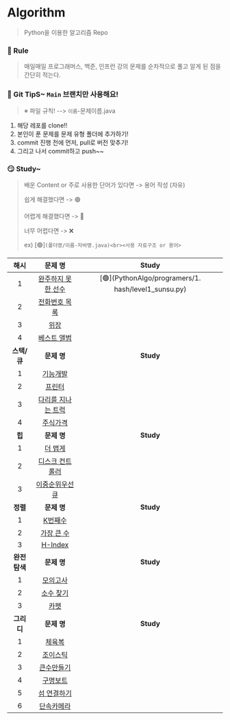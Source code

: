 # Algorithm
> Python을 이용한 알고리즘 Repo 


### 🤡 Rule

> 매일매일 프로그래머스, 백준, 인프런 강의 문제를 순차적으로 풀고 알게 된 점을 간단히 적는다.
>


### 🤣 Git TipS~ `Main` 브랜치만 사용해요!

>  ※ 파일 규칙! -->  `이름`-문제이름.java

1. 해당 레포를 clone!!
2. 본인이 푼 문제를 문제 유형 폴더에 추가하기!
3. commit 진행 전에 먼저, pull로 버전 맞추기!
4. 그리고 나서  commit하고 push~~


### 😏 Study~

> 배운 Content or 주로 사용한 단어가 있다면 -> 용어 작성 (자유)
>
> 쉽게 해결했다면 -> 🟢
>
> 어렵게 해결했다면 -> 🔴
>
> 너무 어렵다면 -> ❌
>
> ex) [🟢]`(폴더명/이름-자바명.java)<br><사용 자료구조 or 용어>`

|   **<c8>해시 </c8>**   |                           문제 명                            |                           Study                            |
| :--------------------: | :----------------------------------------------------------: | :--------------------------------------------------------: |
|           1            | [완주하지 못한 선수](https://programmers.co.kr/learn/courses/30/lessons/42576) | [🟢](PythonAlgo/programers/1. hash/level1_sunsu.py) |
|           2            | [전화번호 목록](https://programmers.co.kr/learn/courses/30/lessons/42577) |                                                            |
|           3            | [위장](https://programmers.co.kr/learn/courses/30/lessons/42578) |                                                            |
|           4            | [베스트 앨범](https://programmers.co.kr/learn/courses/30/lessons/42579) |                                                            |
| **<c8>스택/큐 </c8>**  |                         **문제 명**                          |                         **Study**                          |
|           1            | [기능개발](https://programmers.co.kr/learn/courses/30/lessons/42586) |                                                            |
|           2            | [프린터](https://programmers.co.kr/learn/courses/30/lessons/42587) |                                                            |
|           3            | [다리를 지나는 트럭](https://programmers.co.kr/learn/courses/30/lessons/42583) |                                                            |
|           4            | [주식가격](https://programmers.co.kr/learn/courses/30/lessons/42584) |                                                            |
|    **<c8>힙 </c8>**    |                         **문제 명**                          |                         **Study**                          |
|           1            | [더 맵게](https://programmers.co.kr/learn/courses/30/lessons/42626) |                                                            |
|           2            | [디스크 컨트롤러](https://programmers.co.kr/learn/courses/30/lessons/42627) |                                                            |
|           3            | [이중순위우선큐 ](https://programmers.co.kr/learn/courses/30/lessons/42628) |                                                            |
|   **<c8>정렬 </c8>**   |                         **문제 명**                          |                         **Study**                          |
|           1            | [K번째수](https://programmers.co.kr/learn/courses/30/lessons/42748) |                                                            |
|           2            | [가장 큰 수](https://programmers.co.kr/learn/courses/30/lessons/42746) |                                                            |
|           3            | [H-Index](https://programmers.co.kr/learn/courses/30/lessons/42747) |                                                            |
| **<c8>완전탐색 </c8>** |                         **문제 명**                          |                         **Study**                          |
|           1            | [모의고사](https://programmers.co.kr/learn/courses/30/lessons/42840) |                                                            |
|           2            | [소수 찾기](https://programmers.co.kr/learn/courses/30/lessons/42839) |                                                            |
|           3            | [카펫](https://programmers.co.kr/learn/courses/30/lessons/42842) |                                                            |
|  **<c8>그리디 </c8>**  |                         **문제 명**                          |                         **Study**                          |
|           1            | [체육복](https://programmers.co.kr/learn/courses/30/lessons/42862) |                                                            |
|           2            | [조이스틱](https://programmers.co.kr/learn/courses/30/lessons/42860) |                                                            |
|           3            | [큰수만들기](https://programmers.co.kr/learn/courses/30/lessons/42883) |                                                            |
|           4            | [구명보트](https://programmers.co.kr/learn/courses/30/lessons/42885) |                                                            |
|           5            | [섬 연결하기](https://programmers.co.kr/learn/courses/30/lessons/42861) |                                                            |
|           6            | [단속카메라](https://programmers.co.kr/learn/courses/30/lessons/42884) |                                                            |
